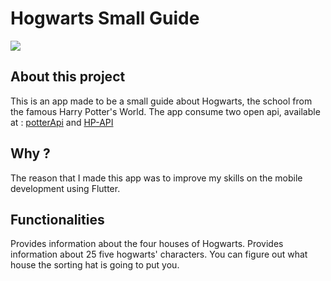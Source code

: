 # Hogwarts Small Guide

![](hogwartsguidegif.gif)

## About this project

This is an app made to be a small guide about Hogwarts, the school from the famous Harry Potter's World.
The app consume two open api, available at : [potterApi](https://www.potterapi.com) and [HP-API](http://hp-api.herokuapp.com)

## Why ?

The reason that I made this app was to improve my skills on the mobile development using Flutter.

## Functionalities

Provides information about the four houses of Hogwarts.
Provides information about 25 five hogwarts' characters.
You can figure out what house the sorting hat is going to put you.
